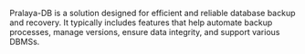 Pralaya-DB is a solution designed for efficient and reliable database backup and recovery. It typically includes features that help automate backup processes, manage versions, ensure data integrity, and support various DBMSs.